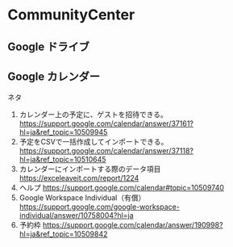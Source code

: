 # CommunityCenter

## Google ドライブ

## Google カレンダー

ネタ
1. カレンダー上の予定に、ゲストを招待できる。
https://support.google.com/calendar/answer/37161?hl=ja&ref_topic=10509945  
2. 予定をCSVで一括作成してインポートできる。
https://support.google.com/calendar/answer/37118?hl=ja&ref_topic=10510645
3. カレンダーにインポートする際のデータ項目
https://exceleaveit.com/report/1224
4. ヘルプ
https://support.google.com/calendar#topic=10509740
5. Google Workspace Individual（有償）
https://support.google.com/google-workspace-individual/answer/10758004?hl=ja
6. 予約枠
https://support.google.com/calendar/answer/190998?hl=ja&ref_topic=10509842